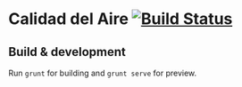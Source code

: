 # Calidad del Aire [![Build Status](https://travis-ci.org/idatosabiertos/calidad-del-aire-webapp.svg?branch=master)](https://travis-ci.org/idatosabiertos/calidad-del-aire-webapp)

## Build & development

Run `grunt` for building and `grunt serve` for preview.
